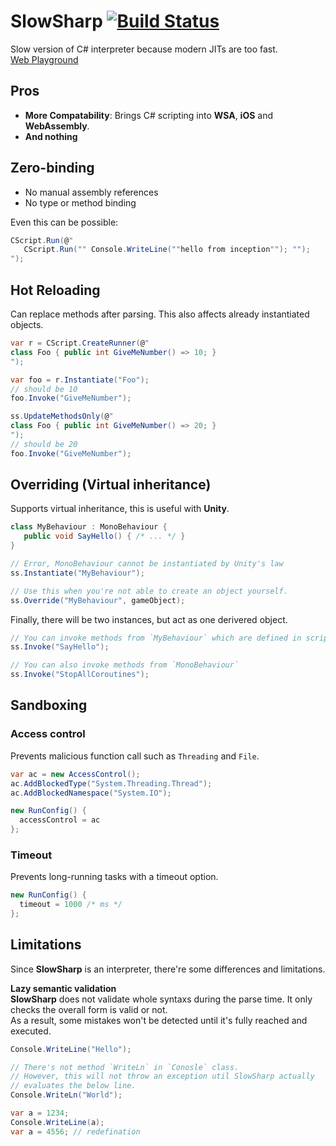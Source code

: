 SlowSharp [![Build Status](https://travis-ci.com/pjc0247/SlowSharp.svg?branch=master)](https://travis-ci.com/pjc0247/SlowSharp)
====

Slow version of C# interpreter because modern JITs are too fast.<br>
[Web Playground](https://pjc0247.github.io/UniScript/uniplayground/)

Pros
----
* __More Compatability__: Brings C# scripting into __WSA__, __iOS__ and __WebAssembly__.
* __And nothing__


Zero-binding
----
* No manual assembly references
* No type or method binding

Even this can be possible:
```cs
CScript.Run(@"
   CScript.Run("" Console.WriteLine(""hello from inception""); "");
");
```

Hot Reloading
----
Can replace methods after parsing. This also affects already instantiated objects. 
```cs
var r = CScript.CreateRunner(@"
class Foo { public int GiveMeNumber() => 10; }
");

var foo = r.Instantiate("Foo");
// should be 10
foo.Invoke("GiveMeNumber");
```
```cs
ss.UpdateMethodsOnly(@"
class Foo { public int GiveMeNumber() => 20; }
");
// should be 20
foo.Invoke("GiveMeNumber");
```

Overriding (Virtual inheritance)
----
Supports virtual inheritance, this is useful with __Unity__.
```cs
class MyBehaviour : MonoBehaviour { 
   public void SayHello() { /* ... */ }
}
```
```cs
// Error, MonoBehaviour cannot be instantiated by Unity's law
ss.Instantiate("MyBehaviour");

// Use this when you're not able to create an object yourself.
ss.Override("MyBehaviour", gameObject);
```

Finally, there will be two instances, but act as one derivered object.
```cs
// You can invoke methods from `MyBehaviour` which are defined in script-side.
ss.Invoke("SayHello");

// You can also invoke methods from `MonoBehaviour`
ss.Invoke("StopAllCoroutines");
```

Sandboxing
----
### Access control
Prevents malicious function call such as `Threading` and `File`.
```cs
var ac = new AccessControl();
ac.AddBlockedType("System.Threading.Thread");
ac.AddBlockedNamespace("System.IO");

new RunConfig() {
  accessControl = ac
};
```

### Timeout
Prevents long-running tasks with a timeout option.
```cs
new RunConfig() {
  timeout = 1000 /* ms */
};
```


Limitations
----
Since __SlowSharp__ is an interpreter, there're some differences and limitations.

__Lazy semantic validation__<br>
__SlowSharp__ does not validate whole syntaxs during the parse time. It only checks the overall form is valid or not.<br>
As a result, some mistakes won't be detected until it's fully reached and executed.
```cs
Console.WriteLine("Hello");

// There's not method `WriteLn` in `Conosle` class.
// However, this will not throw an exception util SlowSharp actually 
// evaluates the below line.
Console.WriteLn("World");
```
```cs
var a = 1234;
Console.WriteLine(a);
var a = 4556; // redefination
```

